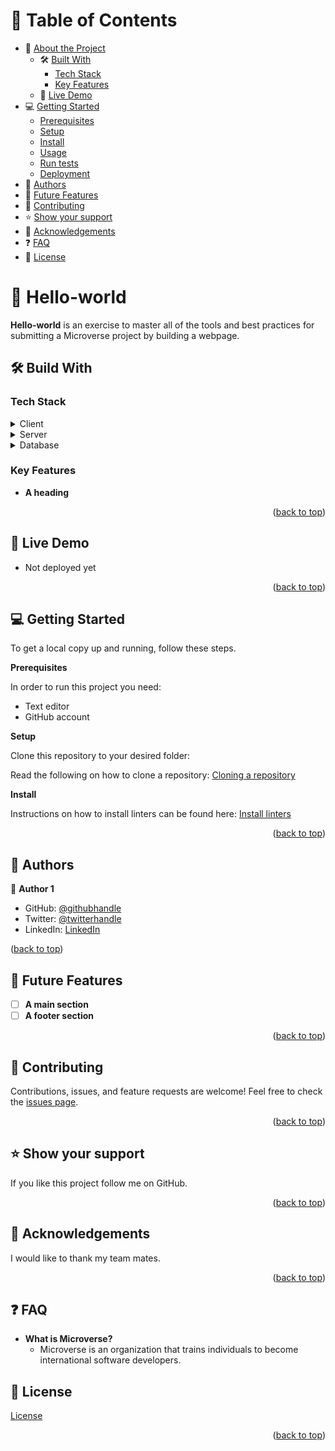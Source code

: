 # 📗 Table of Contents
- 📖 [About the Project](https://github.com/newhoteng/Hello-world/edit/main/README.md#open_book-hello-world)
  - 🛠️ [Built With](https://github.com/newhoteng/Hello-world/edit/main/README.md#hammer_and_wrench-build-with)
    - [Tech Stack](https://github.com/newhoteng/Hello-world/edit/main/README.md#tech-stack)
    - [Key Features](https://github.com/newhoteng/Hello-world/edit/main/README.md#key-features)
  - 🚀 [Live Demo](https://github.com/newhoteng/Hello-world/edit/main/README.md#rocket-live-demo)
- 💻 [Getting Started](https://github.com/newhoteng/Hello-world/edit/main/README.md#computer-getting-started)
  - [Prerequisites](https://github.com/newhoteng/Hello-world/edit/main/README.md#computer-getting-started)
  - [Setup](https://github.com/newhoteng/Hello-world/edit/main/README.md#computer-getting-started)
  - [Install](https://github.com/newhoteng/Hello-world/edit/main/README.md#computer-getting-started)
  - [Usage](https://github.com/newhoteng/Hello-world/edit/main/README.md#computer-getting-started)
  - [Run tests](https://github.com/newhoteng/Hello-world/edit/main/README.md#computer-getting-started)
  - [Deployment](https://github.com/newhoteng/Hello-world/edit/main/README.md#computer-getting-started)
- 👥 [Authors](https://github.com/newhoteng/Hello-world/edit/main/README.md#busts_in_silhouette-authors)
- 🔭 [Future Features](https://github.com/newhoteng/Hello-world/edit/main/README.md#telescope-future-features)
- 🤝 [Contributing](https://github.com/newhoteng/Hello-world/edit/main/README.md#handshake-contributing)
- ⭐ [Show your support](https://github.com/newhoteng/Hello-world/edit/main/README.md#star-show-your-support)
- 🙏 [Acknowledgements](https://github.com/newhoteng/Hello-world/edit/main/README.md#pray-acknowledgements)
- ❓ [FAQ](https://github.com/newhoteng/Hello-world/edit/main/README.md#question-faq)
- 📝 [License](https://github.com/newhoteng/Hello-world/edit/main/README.md#memo-license)


#  :open_book: Hello-world
**Hello-world** is an exercise to master all of the tools and best practices for submitting a Microverse project by building a webpage.

## :hammer_and_wrench: Build With
### Tech Stack
<details><summary>Client</summary>
<ul>
  <li><a href="https://html.com/">HTML</a></li>
  <li><a href="https://www.w3.org/TR/CSS/#css">CSS</a></li>
</ul>
</details>
<details><summary>Server</summary>
</details>
<details><summary>Database</summary>
</details>

### Key Features
- **A heading**

<p align="right">(<a href="https://github.com/newhoteng/Hello-world#readme">back to top</a>)</p>

## :rocket: Live Demo
- Not deployed yet

<p align="right">(<a href="https://github.com/newhoteng/Hello-world#readme">back to top</a>)</p>

## :computer: Getting Started
To get a local copy up and running, follow these steps.<br>

**Prerequisites**<br>

In order to run this project you need:
- Text editor
- GitHub account<br>

**Setup**<br>

Clone this repository to your desired folder:<br>

Read the following on how to clone a repository: [Cloning a repository](https://docs.github.com/en/desktop/contributing-and-collaborating-using-github-desktop/adding-and-cloning-repositories/cloning-and-forking-repositories-from-github-desktop)

**Install**<br>

Instructions on how to install linters can be found here: [Install linters](https://github.com/microverseinc/linters-config/tree/master/html-css#readme)

<p align="right">(<a href="https://github.com/newhoteng/Hello-world#readme">back to top</a>)</p>

## :busts_in_silhouette: Authors
:bust_in_silhouette: **Author 1**
- GitHub: [@githubhandle](https://github.com/newhoteng)
- Twitter: [@twitterhandle](https://twitter.com/HarrietOteng1)
- LinkedIn: [LinkedIn](https://www.linkedin.com/in/harriet-oteng-75554666/)

<p>(<a href="https://github.com/newhoteng/Hello-world#readme">back to top</a>)</p>

## :telescope: Future Features
- [ ] **A main section**
- [ ] **A footer section**

<p align="right">(<a href="https://github.com/newhoteng/Hello-world#readme">back to top</a>)</p>

## :handshake: Contributing
Contributions, issues, and feature requests are welcome!
Feel free to check the [issues page](https://github.com/newhoteng/Hello-world/issues).

<p align="right">(<a href="https://github.com/newhoteng/Hello-world#readme">back to top</a>)</p>

## :star: Show your support
If you like this project follow me on GitHub.

<p align="right">(<a href="https://github.com/newhoteng/Hello-world#readme">back to top</a>)</p>

## :pray: Acknowledgements
I would like to thank my team mates.

<p align="right">(<a href="https://github.com/newhoteng/Hello-world#readme">back to top</a>)</p>

## :question: FAQ 
- **What is Microverse?**
  - Microverse is an organization that trains individuals to become international software developers.
  
## :memo: License
[License](https://github.com/newhoteng/Hello-world/blob/add-and-style-heading/LICENSE.txt)

<p align="right">(<a href="https://github.com/newhoteng/Hello-world#readme">back to top</a>)</p>